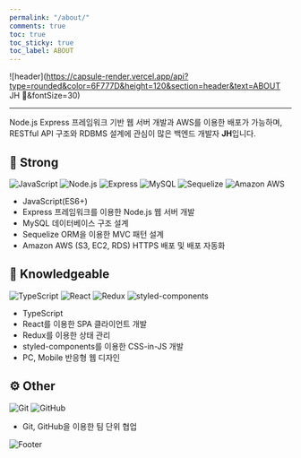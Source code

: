 ```yaml
---
permalink: "/about/"
comments: true
toc: true
toc_sticky: true
toc_label: ABOUT
---
```


![header](https://capsule-render.vercel.app/api?type=rounded&color=6F777D&height=120&section=header&text=ABOUT JH 🤔&fontSize=30)

---
 Node.js Express 프레임워크 기반 웹 서버 개발과 AWS를 이용한 배포가 가능하며,
RESTful API 구조와 RDBMS 설계에 관심이 많은  백엔드 개발자 **JH**입니다.

## 💪 Strong 
<img alt="JavaScript" src ="https://img.shields.io/badge/JavaScript-F7DF1E.svg?&style=for-the-badge&logo=JavaScript&logoColor=white"/>
<img alt="Node.js" src ="https://img.shields.io/badge/Node.js-339933.svg?&style=for-the-badge&logo=Node.js&logoColor=white"/>
<img alt="Express" src ="https://img.shields.io/badge/Express-000000.svg?&style=for-the-badge&logo=Express&logoColor=white"/>
<img alt="MySQL" src ="https://img.shields.io/badge/MySQL-4479A1.svg?&style=for-the-badge&logo=MySQL&logoColor=white"/>
<img alt="Sequelize" src ="https://img.shields.io/badge/Sequelize-52B0E7.svg?&style=for-the-badge&logo=Sequelize&logoColor=white"/>
<img alt="Amazon AWS" src ="https://img.shields.io/badge/Amazon AWS-232F3E.svg?&style=for-the-badge&logo=Amazon AWS&logoColor=white"/>


- JavaScript(ES6+)
- Express 프레임워크를 이용한 Node.js 웹 서버 개발
- MySQL 데이터베이스 구조 설계
- Sequelize ORM을 이용한 MVC 패턴 설계
- Amazon AWS (S3, EC2, RDS) HTTPS 배포 및 배포 자동화

## 📖 Knowledgeable 
<img alt="TypeScript" src ="https://img.shields.io/badge/TypeScript-3178C6.svg?&style=for-the-badge&logo=TypeScript&logoColor=white"/>
<img alt="React" src ="https://img.shields.io/badge/React-61DAFB.svg?&style=for-the-badge&logo=React&logoColor=white"/>
<img alt="Redux" src ="https://img.shields.io/badge/Redux-764ABC.svg?&style=for-the-badge&logo=Redux&logoColor=white"/>
<img alt="styled-components" src ="https://img.shields.io/badge/styled-components-DB7093.svg?&style=for-the-badge&logo=styled-components&logoColor=white"/>

- TypeScript
- React를 이용한 SPA 클라이언트 개발
- Redux를 이용한 상태 관리
- styled-components를 이용한 CSS-in-JS 개발
- PC, Mobile 반응형 웹 디자인

## ⚙️ Other
<img alt="Git" src ="https://img.shields.io/badge/Git-F05032.svg?&style=for-the-badge&logo=Git&logoColor=white"/>
<img alt="GitHub" src ="https://img.shields.io/badge/GitHub-181717.svg?&style=for-the-badge&logo=GitHub&logoColor=white"/>

- Git, GitHub을 이용한 팀 단위 협업

![Footer](https://capsule-render.vercel.app/api?type=waving&color=6F777D&height=200&section=footer)
